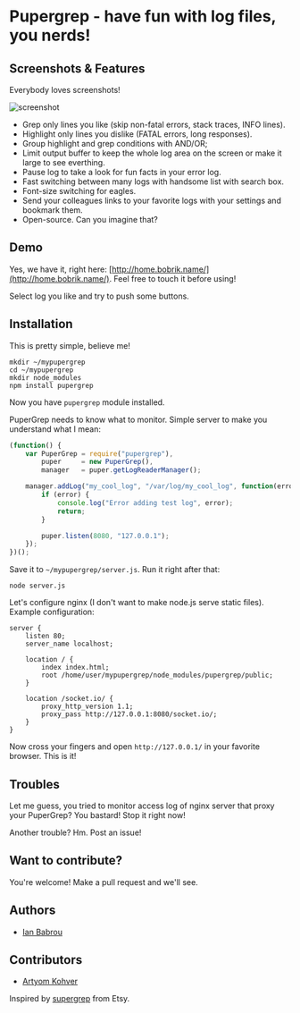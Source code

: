 # Pupergrep - have fun with log files, you nerds!

## Screenshots & Features

Everybody loves screenshots!

![screenshot](http://i.imgur.com/Xl3yf.png)

* Grep only lines you like (skip non-fatal errors, stack traces, INFO lines).
* Highlight only lines you dislike (FATAL errors, long responses).
* Group highlight and grep conditions with AND/OR;
* Limit output buffer to keep the whole log area on the screen or make it large to see everthing.
* Pause log to take a look for fun facts in your error log.
* Fast switching between many logs with handsome list with search box.
* Font-size switching for eagles.
* Send your colleagues links to your favorite logs with your settings and bookmark them.
* Open-source. Can you imagine that?

## Demo

Yes, we have it, right here: [http://home.bobrik.name/](http://home.bobrik.name/). Feel free to touch it before using!

Select log you like and try to push some buttons.

## Installation

This is pretty simple, believe me!

```
mkdir ~/mypupergrep
cd ~/mypupergrep
mkdir node_modules
npm install pupergrep
```

Now you have `pupergrep` module installed.

PuperGrep needs to know what to monitor. Simple server to make you understand what I mean:

```javascript
(function() {
    var PuperGrep = require("pupergrep"),
        puper     = new PuperGrep(),
        manager   = puper.getLogReaderManager();

    manager.addLog("my_cool_log", "/var/log/my_cool_log", function(error) {
        if (error) {
            console.log("Error adding test log", error);
            return;
        }

        puper.listen(8080, "127.0.0.1");
    });
})();
```

Save it to `~/mypupergrep/server.js`. Run it right after that:

```
node server.js
```

Let's configure nginx (I don't want to make node.js serve static files). Example configuration:

```
server {
    listen 80;
    server_name localhost;

    location / {
        index index.html;
        root /home/user/mypupergrep/node_modules/pupergrep/public;
    }

    location /socket.io/ {
        proxy_http_version 1.1;
        proxy_pass http://127.0.0.1:8080/socket.io/;
    }
}
```

Now cross your fingers and open `http://127.0.0.1/` in your favorite browser. This is it!

## Troubles

Let me guess, you tried to monitor access log of nginx server that proxy your PuperGrep? You bastard! Stop it right now!

Another trouble? Hm. Post an issue!

## Want to contribute?

You're welcome! Make a pull request and we'll see.

## Authors

* [Ian Babrou](https://github.com/bobrik)

## Contributors

* [Artyom Kohver](https://github.com/kohver)

Inspired by [supergrep](https://github.com/etsy/supergrep) from Etsy.
